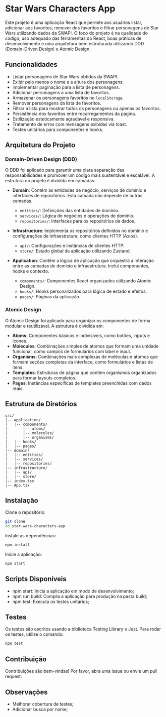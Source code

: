 # Star Wars Characters App

Este projeto é uma aplicação React que permite aos usuários listar, adicionar aos favoritos, remover dos favoritos e filtrar personagens de Star Wars utilizando dados da SWAPI. O foco do projeto é na qualidade do código, uso adequado das ferramentas do React, boas práticas de desenvolvimento e uma arquitetura bem estruturada utilizando DDD (Domain-Driven Design) e Atomic Design.

## Funcionalidades

- Listar personagens de Star Wars obtidos da SWAPI.
- Exibir pelo menos o nome e a altura dos personagens.
- Implementar paginação para a lista de personagens.
- Adicionar personagens a uma lista de favoritos.
- Armazenar os personagens favoritos no `localStorage`.
- Remover personagens da lista de favoritos.
- Filtrar a lista para mostrar todos os personagens ou apenas os favoritos.
- Persistência dos favoritos entre recarregamentos da página.
- Estilização esteticamente agradável e responsiva.
- Tratamento de erros com mensagens exibidas via toast.
- Testes unitários para componentes e hooks.

## Arquitetura do Projeto

### Domain-Driven Design (DDD)

O DDD foi aplicado para garantir uma clara separação das responsabilidades e promover um código mais sustentável e escalável. A estrutura do projeto é dividida em camadas:

- **Domain**: Contém as entidades de negócio, serviços de domínio e interfaces de repositórios. Esta camada não depende de outras camadas.
  - `entities/`: Definições das entidades de domínio.
  - `services/`: Lógica de negócios e operações de domínio.
  - `repositories/`: Interfaces para os repositórios de dados.

- **Infrastructure**: Implementa os repositórios definidos no domínio e configurações de infraestrutura, como clientes HTTP (Axios).
  - `api/`: Configurações e instâncias de clientes HTTP.
  - `store/`: Estado global da aplicação utilizando Zustand.

- **Application**: Contém a lógica de aplicação que orquestra a interação entre as camadas de domínio e infraestrutura. Inclui componentes, hooks e contexto.
  - `components/`: Componentes React organizados utilizando Atomic Design.
  - `hooks/`: Hooks personalizados para lógica de estado e efeitos.
  - `pages/`: Páginas da aplicação.

### Atomic Design

O Atomic Design foi aplicado para organizar os componentes de forma modular e reutilizável. A estrutura é dividida em:

- **Atoms**: Componentes básicos e indivisíveis, como botões, inputs e ícones.
- **Molecules**: Combinações simples de átomos que formam uma unidade funcional, como campos de formulários com label e input.
- **Organisms**: Combinações mais complexas de moléculas e átomos que formam seções completas da interface, como formulários e listas de itens.
- **Templates**: Estruturas de página que contêm organismos organizados para formar layouts completos.
- **Pages**: Instâncias específicas de templates preenchidas com dados reais.

## Estrutura de Diretórios

```plaintext
src/
|-- application/
|   |-- components/
|       |-- atoms/
|       |-- molecules/
|       |-- organisms/
|   |-- hooks/
|   |-- pages/
|-- domain/
|   |-- entities/
|   |-- services/
|   |-- repositories/
|-- infrastructure/
|   |-- api/
|   |-- store/
|-- index.tsx
|-- App.tsx
```

## Instalação

Clone o repositório:

```bash
git clone 
cd star-wars-characters-app
````

Instale as dependências:
```bash
npm install
````
Inicie a aplicação:

```bash
npm start
```

## Scripts Disponíveis

- npm start: Inicia a aplicação em modo de desenvolvimento;
- npm run build: Compila a aplicação para produção na pasta build;
- npm test: Executa os testes unitários;

## Testes
Os testes são escritos usando a biblioteca Testing Library e Jest. Para rodar os testes, utilize o comando:
```bash
npm test
```
## Contribuição
Contribuições são bem-vindas! Por favor, abra uma issue ou envie um pull request.

## Observações
- Melhorar cobertura de testes;
- Adicionar busca por nome;

